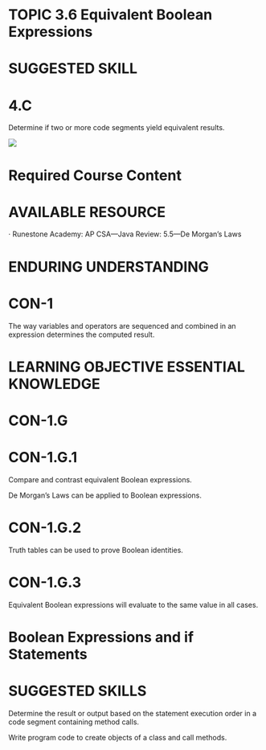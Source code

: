 # TOPIC 3.6 Equivalent Boolean Expressions  

# SUGGESTED SKILL  

# 4.C  

Determine if two or more code segments yield equivalent results.  

![](images/2040424149288b91f4ba8b7b2a88df1df9c93189592bb306527505c86f9a9ee2.jpg)  

# Required Course Content  

# AVAILABLE RESOURCE  

· Runestone Academy: AP CSA—Java Review: 5.5—De Morgan’s Laws  

# ENDURING UNDERSTANDING  

# CON-1  

The way variables and operators are sequenced and combined in an expression determines the computed result.  

# LEARNING OBJECTIVE ESSENTIAL KNOWLEDGE  

# CON-1.G  

# CON-1.G.1  

Compare and contrast equivalent Boolean expressions.  

De Morgan’s Laws can be applied to Boolean expressions.  

# CON-1.G.2  

Truth tables can be used to prove Boolean identities.  

# CON-1.G.3  

Equivalent Boolean expressions will evaluate to the same value in all cases.  

# Boolean Expressions and if Statements  

# SUGGESTED SKILLS  

Determine the result or output based on the statement execution order in a code segment containing method calls.  

Write program code to create objects of a class and call methods.